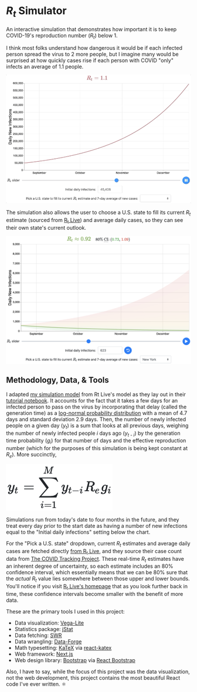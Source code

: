 # <var>R<sub>t</sub></var> Simulator

An interactive simulation that demonstrates how important it is to keep COVID-19's reproduction number (<var>R<sub>t</sub></var>) below 1.

I think most folks understand how dangerous it would be if each infected person spread the virus to 2 more people, but I imagine many would be surprised at how quickly cases rise if each person with COVID "only" infects an average of 1.1 people.

![A preview of the animated Rt simulation chart, showing the 13-fold growth of new cases in the next four months if Rt = 1.1, then moving to show how quickly new cases shrink if Rt = 0.9.](/readme-graphics/preview.gif)

The simulation also allows the user to choose a U.S. state to fill its current <var>R<sub>t</sub></var> estimate (sourced from [R<sub>t</sub> Live](https://rt.live/)) and average daily cases, so they can see their own state's current outlook.

![A similar chart showing the projection of the next four months given the State of New York's current Rt estimate and average daily cases. At the time of this screenshot, the median Rt estimate was 0.92, with an 80% confidence interval between 0.73 and 1.09.](/readme-graphics/preview-ny.png)

## Methodology, Data, & Tools

I adapted [my simulation model](https://github.com/tywmick/rt-simulator/blob/master/model.js) from Rt Live's model as they lay out in their [tutorial notebook](https://github.com/rtcovidlive/covid-model/blob/master/tutorial.ipynb). It accounts for the fact that it takes a few days for an infected person to pass on the virus by incorporating that delay (called the generation time) as a [log-normal probability distribution](https://en.wikipedia.org/wiki/Log-normal_distribution) with a mean of 4.7 days and standard deviation 2.9 days. Then, the number of newly infected people on a given day (<var>y<sub>t</sub></var>) is a sum that looks at all previous days, weighing the number of newly infected people <var>i</var> days ago (<var>y<sub>t - i</sub></var>​) by the generation time probability (<var>g<sub>i</sub></var>​) for that number of days and the effective reproduction number (which for the purposes of this simulation is being kept constant at <var>R<sub>e</sub></var>​). More succinctly,

![y_t = sum_{i = 1}^{M}{y_(t - 1) R_e g_i}](/readme-graphics/summation.png)

Simulations run from today's date to four months in the future, and they treat every day prior to the start date as having a number of new infections equal to the "Initial daily infections" setting below the chart.

For the "Pick a U.S. state" dropdown, current <var>R<sub>t</sub></var> estimates and average daily cases are fetched directly [from R<sub>t</sub> Live](https://rt.live/#footer), and they source their case count data from [The COVID Tracking Project](https://covidtracking.com/). These real-time <var>R<sub>t</sub></var> estimates have an inherent degree of uncertainty, so each estimate includes an 80% confidence interval, which essentially means that we can be 80% sure that the _actual_ <var>R<sub>t</sub></var> value lies somewhere between those upper and lower bounds. You'll notice if you visit [R<sub>t</sub> Live's homepage](https://rt.live/) that as you look further back in time, these confidence intervals become smaller with the benefit of more data.

These are the primary tools I used in this project:

- Data visualization: [Vega-Lite](https://vega.github.io/vega-lite/)
- Statistics package: [jStat](http://www.jstat.org/)
- Data fetching: [SWR](https://swr.vercel.app/)
- Data wrangling: [Data-Forge](http://www.data-forge-js.com/)
- Math typesetting: [KaTeX](https://katex.org/) via [react-katex](https://github.com/MatejBransky/react-katex)
- Web framework: [Next.js](https://nextjs.org/)
- Web design library: [Bootstrap](https://getbootstrap.com/) via [React Bootstrap](https://react-bootstrap.github.io/)

Also, I have to say, while the focus of this project was the data visualization, not the web development, this project contains the most beautiful React code I've ever written. ⚛️
